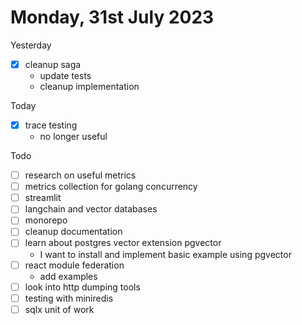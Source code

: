 # Monday, 31st July 2023

Yesterday
- [x] cleanup saga
	- update tests
	- cleanup implementation

Today
- [x] trace testing
	- no longer useful


Todo
- [ ] research on useful metrics
- [ ] metrics collection for golang concurrency
- [ ] streamlit
- [ ] langchain and vector databases
- [ ] monorepo
- [ ] cleanup documentation
- [ ] learn about postgres vector extension pgvector
	- I want to install and implement basic example using pgvector
- [ ] react module federation
  - add examples
- [ ] look into http dumping tools
- [ ] testing with miniredis
- [ ] sqlx unit of work

